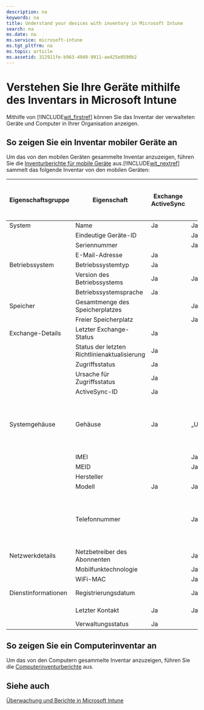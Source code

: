 ```yaml
---
description: na
keywords: na
title: Understand your devices with inventory in Microsoft Intune
search: na
ms.date: na
ms.service: microsoft-intune
ms.tgt_pltfrm: na
ms.topic: article
ms.assetid: 312911fe-b963-4949-9911-ae425e0590b2
---
```

# Verstehen Sie Ihre Ger&#228;te mithilfe des Inventars in Microsoft Intune
Mithilfe von [!INCLUDE[wit_firstref](../Token/wit_firstref_md.md)] können Sie das Inventar der verwalteten Geräte und Computer in Ihrer Organisation anzeigen.

## So zeigen Sie ein Inventar mobiler Geräte an
Um das von den mobilen Geräten gesammelte Inventar anzuzeigen, führen Sie die [Inventurberichte für mobile Geräte](https://technet.microsoft.com/library/dn646977.aspx) aus.[!INCLUDE[wit_nextref](../Token/wit_nextref_md.md)] sammelt das folgende Inventar von den mobilen Geräten:

|Eigenschaftsgruppe|Eigenschaft|Exchange ActiveSync|iOS|Windows RT und Windows 8.1|Windows Phone 8 und Windows Phone 8.1|Hinweise|
|----------------------|---------------|-----------------------|-------|------------------------------|-----------------------------------------|------------|
|System|Name|Ja|Ja|Ja|Ja||
||Eindeutige Geräte-ID||Ja|Ja|Ja||
||Seriennummer||Ja||||
||E-Mail-Adresse|Ja|||||
|Betriebssystem|Betriebssystemtyp|Ja||Ja|Ja||
||Version des Betriebssystems|Ja|Ja|Ja|Ja||
||Betriebssystemsprache|Ja|||Ja||
|Speicher|Gesamtmenge des Speicherplatzes||Ja|Ja||Anzeige in GB|
||Freier Speicherplatz||Ja|Ja||Anzeige in GB|
|Exchange-Details|Letzter Exchange-Status|Ja|||||
||Status der letzten Richtlinienaktualisierung|Ja|||||
||Zugriffsstatus|Ja|||||
||Ursache für Zugriffsstatus|Ja|||||
||ActiveSync-ID|Ja|||||
|Systemgehäuse|Gehäuse|Ja|„Unbekannt“|„Unbekannt“|„Unbekannt“|Bei MDM-verwalteten Geräten wird das Gehäuse als „Unbekannt“ angezeigt.|
||IMEI||Ja||||
||MEID||Ja||||
||Hersteller|||Ja|Ja||
||Modell|Ja|Ja|Ja|Ja||
||Telefonnummer||Ja|||Die Telefonnummer wird mit Ausnahme der letzten 4 Ziffern mit „&#42;“ maskiert.|
|Netzwerkdetails|Netzbetreiber des Abonnenten||Ja||||
||Mobilfunktechnologie||Ja||||
||WiFi-MAC||Ja|Ja|||
|Dienstinformationen|Registrierungsdatum||Ja|Ja|Ja|Anzeige als lokale Zeit|
||Letzter Kontakt|Ja|Ja|Ja|Ja|Anzeige als lokale Zeit|
||Verwaltungsstatus|Ja|||||

## So zeigen Sie ein Computerinventar an
Um das von den Computern gesammelte Inventar anzuzeigen, führen Sie die [ Computerinventurberichte](https://technet.microsoft.com/library/dn646977.aspx) aus.

## Siehe auch
[Überwachung und Berichte in Microsoft Intune](../Topic/Monitoring_and_reports_with_Microsoft_Intune.md)

